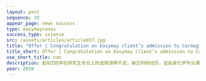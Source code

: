 ```yaml
---
layout: post
sequence: 33
appear_page: news success 
type: easymaycases
success_type: science
src: /assets/articles/article037.jpg
title: "Offer | Congratulation on Easymay client’s admission to Carnegie Mellon University Chemical Engineer Program"
title_short: Offer | Congratulation on Easymay client’s admission to Carnegie Mellon University Chemical Engineer Program
use_short_title: nan
description: 起初Z同学在研究生专业上的选择游移不定，缺乏科研经历，且自身化学专业课成绩也不是非常理想。易美规划导师团队判断Z同学对专业的不确定性，其实是因为对所学专业的延展性和专精度不够，加之对自我潜能没有充分发掘。前卡内基梅隆招生官罗伯森先生根据Z同学现有背景，为其梳理了可以攻读的专业选择。学生对于理论在实践中的应用十分关注，而化学工程领域有非常成熟的产业链条和良好的就业前景，最终学生选择化学工程为目标方向。
year: 2019
---
```


